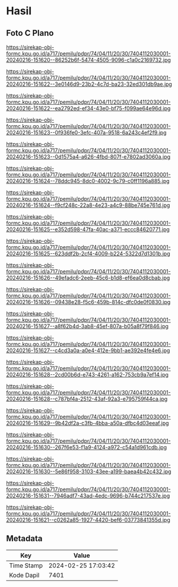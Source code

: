 # Hasil

## Foto C Plano

https://sirekap-obj-formc.kpu.go.id/a717/pemilu/pdpr/74/04/11/20/30/7404112030001-20240216-151620--86252b6f-5474-4505-9096-c1a0c2169732.jpg

https://sirekap-obj-formc.kpu.go.id/a717/pemilu/pdpr/74/04/11/20/30/7404112030001-20240216-151622--3e0146d9-23b2-4c7d-ba23-32ed301db9ae.jpg

https://sirekap-obj-formc.kpu.go.id/a717/pemilu/pdpr/74/04/11/20/30/7404112030001-20240216-151622--ea2792ed-ef34-43e0-bf75-f099ae64e96d.jpg

https://sirekap-obj-formc.kpu.go.id/a717/pemilu/pdpr/74/04/11/20/30/7404112030001-20240216-151623--0f936fe0-3efc-407a-9518-6a243c4ef2f9.jpg

https://sirekap-obj-formc.kpu.go.id/a717/pemilu/pdpr/74/04/11/20/30/7404112030001-20240216-151623--0d1575a4-a626-4fbd-807f-e7802ad3060a.jpg

https://sirekap-obj-formc.kpu.go.id/a717/pemilu/pdpr/74/04/11/20/30/7404112030001-20240216-151624--78ddc945-8dc0-4002-9c79-c0ff1196a885.jpg

https://sirekap-obj-formc.kpu.go.id/a717/pemilu/pdpr/74/04/11/20/30/7404112030001-20240216-151624--f9cf248c-22a8-4e23-a4c9-88be745e761d.jpg

https://sirekap-obj-formc.kpu.go.id/a717/pemilu/pdpr/74/04/11/20/30/7404112030001-20240216-151625--e352d598-47fa-40ac-a371-eccc84620771.jpg

https://sirekap-obj-formc.kpu.go.id/a717/pemilu/pdpr/74/04/11/20/30/7404112030001-20240216-151625--623ddf2b-2cf4-4009-b224-5322d7d1301b.jpg

https://sirekap-obj-formc.kpu.go.id/a717/pemilu/pdpr/74/04/11/20/30/7404112030001-20240216-151626--49efadc6-2eeb-45c6-b1d8-ef6ea0d8cbab.jpg

https://sirekap-obj-formc.kpu.go.id/a717/pemilu/pdpr/74/04/11/20/30/7404112030001-20240216-151626--09438e28-f5c6-459b-814c-dfc0de0f0830.jpg

https://sirekap-obj-formc.kpu.go.id/a717/pemilu/pdpr/74/04/11/20/30/7404112030001-20240216-151627--a8f62b4d-3ab8-45ef-807a-b05a8f79f846.jpg

https://sirekap-obj-formc.kpu.go.id/a717/pemilu/pdpr/74/04/11/20/30/7404112030001-20240216-151627--c4cd3a0a-a0e4-412e-9bb1-ae392e4fe4e6.jpg

https://sirekap-obj-formc.kpu.go.id/a717/pemilu/pdpr/74/04/11/20/30/7404112030001-20240216-151628--2cd00b6d-e743-4261-a162-753cb9a7ef14.jpg

https://sirekap-obj-formc.kpu.go.id/a717/pemilu/pdpr/74/04/11/20/30/7404112030001-20240216-151628--c787bf4a-2512-43af-92a3-e795759f44ca.jpg

https://sirekap-obj-formc.kpu.go.id/a717/pemilu/pdpr/74/04/11/20/30/7404112030001-20240216-151629--9b42df2a-c3fb-4bba-a50a-dfbc4d03eeaf.jpg

https://sirekap-obj-formc.kpu.go.id/a717/pemilu/pdpr/74/04/11/20/30/7404112030001-20240216-151630--267f6e53-f1a9-4124-a972-c54a1d961cdb.jpg

https://sirekap-obj-formc.kpu.go.id/a717/pemilu/pdpr/74/04/11/20/30/7404112030001-20240216-151630--5e86f958-3103-43ee-a199-baea4b42c432.jpg

https://sirekap-obj-formc.kpu.go.id/a717/pemilu/pdpr/74/04/11/20/30/7404112030001-20240216-151631--7946adf7-43ad-4edc-9696-b744c217537e.jpg

https://sirekap-obj-formc.kpu.go.id/a717/pemilu/pdpr/74/04/11/20/30/7404112030001-20240216-151621--c0262a85-1927-4420-bef6-03773841355d.jpg


## Metadata

| Key        | Value               |
| ---------- | ------------------- |
| Time Stamp | 2024-02-25 17:03:42 |
| Kode Dapil | 7401                |



